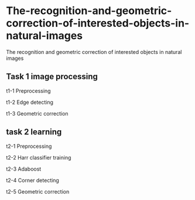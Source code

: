 # The-recognition-and-geometric-correction-of-interested-objects-in-natural-images
The recognition and geometric correction of interested objects in natural images

## Task 1 image processing

t1-1 Preprocessing

t1-2 Edge detecting

t1-3 Geometric correction

## task 2 learning

t2-1 Preprocessing

t2-2 Harr classifier training

t2-3 Adaboost 

t2-4 Corner detecting

t2-5 Geometric correction
